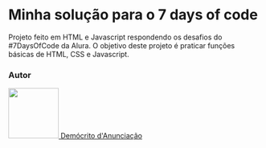 # Minha solução para o 7 days of code

Projeto feito em HTML e Javascript respondendo os desafios do #7DaysOfCode da Alura.  O objetivo deste projeto é praticar funções básicas de HTML, CSS e Javascript.

### Autor
<a href="https://github.com/democrito88">
<img src="https://github.com/democrito88.png" height="100">
<span>Demócrito d'Anunciação</span>
</a>
